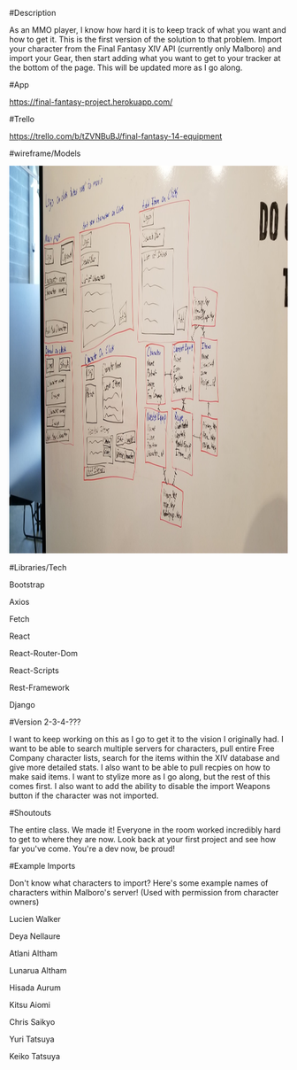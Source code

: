 #Description

As an MMO player, I know how hard it is to keep track of what you want and how to get it. This is the first version of the solution to that problem. Import your character from the Final Fantasy XIV API (currently only Malboro) and import your Gear, then start adding what you want to get to your tracker at the bottom of the page. This will be updated more as I go along.

#App

https://final-fantasy-project.herokuapp.com/

#Trello

https://trello.com/b/tZVNBuBJ/final-fantasy-14-equipment

#wireframe/Models

<img src="Pictures/Project4.jpg" width=900px height=700px>

#Libraries/Tech

Bootstrap

Axios

Fetch

React

React-Router-Dom

React-Scripts

Rest-Framework

Django

#Version 2-3-4-???

I want to keep working on this as I go to get it to the vision I originally had. I want to be able to search multiple servers for characters, pull entire Free Company character lists, search for the items within the XIV database and give more detailed stats. I also want to be able to pull recpies on how to make said items. I want to stylize more as I go along, but the rest of this comes first. I also want to add the ability to disable the import Weapons button if the character was not imported.

#Shoutouts

The entire class. We made it! Everyone in the room worked incredibly hard to get to where they are now. Look back at your first project and see how far you've come. You're a dev now, be proud!

#Example Imports

Don't know what characters to import? Here's some example names of characters within Malboro's server! (Used with permission from character owners)

Lucien Walker

Deya Nellaure

Atlani Altham

Lunarua Altham

Hisada Aurum

Kitsu Aiomi

Chris Saikyo

Yuri Tatsuya

Keiko Tatsuya